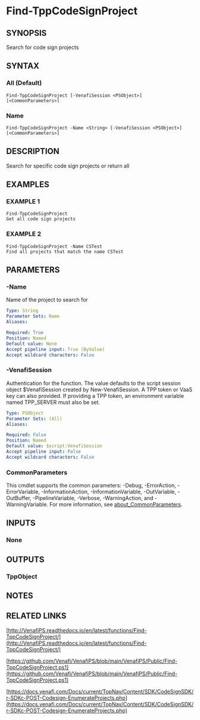# Find-TppCodeSignProject

## SYNOPSIS
Search for code sign projects

## SYNTAX

### All (Default)
```
Find-TppCodeSignProject [-VenafiSession <PSObject>] [<CommonParameters>]
```

### Name
```
Find-TppCodeSignProject -Name <String> [-VenafiSession <PSObject>] [<CommonParameters>]
```

## DESCRIPTION
Search for specific code sign projects or return all

## EXAMPLES

### EXAMPLE 1
```
Find-TppCodeSignProject
Get all code sign projects
```

### EXAMPLE 2
```
Find-TppCodeSignProject -Name CSTest
Find all projects that match the name CSTest
```

## PARAMETERS

### -Name
Name of the project to search for

```yaml
Type: String
Parameter Sets: Name
Aliases:

Required: True
Position: Named
Default value: None
Accept pipeline input: True (ByValue)
Accept wildcard characters: False
```

### -VenafiSession
Authentication for the function.
The value defaults to the script session object $VenafiSession created by New-VenafiSession.
A TPP token or VaaS key can also provided.
If providing a TPP token, an environment variable named TPP_SERVER must also be set.

```yaml
Type: PSObject
Parameter Sets: (All)
Aliases:

Required: False
Position: Named
Default value: $script:VenafiSession
Accept pipeline input: False
Accept wildcard characters: False
```

### CommonParameters
This cmdlet supports the common parameters: -Debug, -ErrorAction, -ErrorVariable, -InformationAction, -InformationVariable, -OutVariable, -OutBuffer, -PipelineVariable, -Verbose, -WarningAction, and -WarningVariable. For more information, see [about_CommonParameters](http://go.microsoft.com/fwlink/?LinkID=113216).

## INPUTS

### None
## OUTPUTS

### TppObject
## NOTES

## RELATED LINKS

[http://VenafiPS.readthedocs.io/en/latest/functions/Find-TppCodeSignProject/](http://VenafiPS.readthedocs.io/en/latest/functions/Find-TppCodeSignProject/)

[https://github.com/Venafi/VenafiPS/blob/main/VenafiPS/Public/Find-TppCodeSignProject.ps1](https://github.com/Venafi/VenafiPS/blob/main/VenafiPS/Public/Find-TppCodeSignProject.ps1)

[https://docs.venafi.com/Docs/current/TopNav/Content/SDK/CodeSignSDK/r-SDKc-POST-Codesign-EnumerateProjects.php](https://docs.venafi.com/Docs/current/TopNav/Content/SDK/CodeSignSDK/r-SDKc-POST-Codesign-EnumerateProjects.php)

